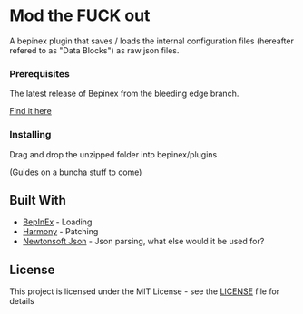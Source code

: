 # Mod the FUCK out

A bepinex plugin that saves / loads the internal configuration files (hereafter refered to as "Data Blocks") as raw json files.

### Prerequisites

The latest release of Bepinex from the bleeding edge branch.

[Find it here](https://builds.bepis.io/projects/bepinex_be)

### Installing

Drag and drop the unzipped folder into bepinex/plugins

(Guides on a buncha stuff to come)

## Built With

* [BepInEx](https://github.com/BepInEx/BepInEx) - Loading
* [Harmony](https://harmony.pardeike.net/) - Patching
* [Newtonsoft Json](https://www.newtonsoft.com/json) - Json parsing, what else would it be used for?

## License

This project is licensed under the MIT License - see the [LICENSE](LICENSE) file for details

